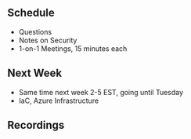 ## Schedule
- Questions
- Notes on Security
- 1-on-1 Meetings, 15 minutes each

## Next Week
- Same time next week 2-5 EST, going until Tuesday
- IaC, Azure Infrastructure

## Recordings